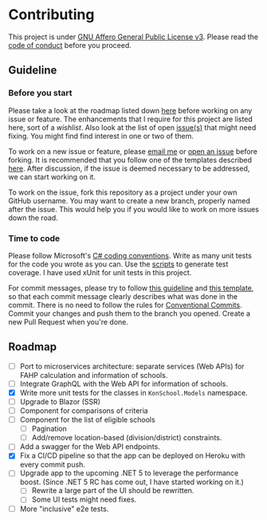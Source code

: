 # Contributing

This project is under [GNU Affero General Public License v3](../LICENSE). Please read the [code of conduct](./CODE_OF_CONDUCT.md) before you proceed.

## Guideline

### Before you start

Please take a look at the roadmap listed down [here](#Roadmap) before working on any issue or feature. The enhancements that I require for this project are listed here, sort of a *wishlist*. Also look at the list of open [issue(s)](https://github.com/maacpiash/KonSchool/issues) that might need fixing. You might find find interest in one or two of them.

To work on a new issue or feature, please [email me](mailto:maacpiash@outlook.com) or [open an issue](https://github.com/maacpiash/KonSchool/issues/new) before forking. It is recommended that you follow one of the templates described [here](https://github.com/maacpiash/KonSchool/tree/master/docs). After discussion, if the issue is deemed necessary to be addressed, we can start working on it.

To work on the issue, fork this repository as a project under your own GitHub username. You may want to create a new branch, properly named after the issue. This would help you if you would like to work on more issues down the road.

### Time to code

Please follow Microsoft's [C# coding conventions](https://docs.microsoft.com/en-us/dotnet/csharp/programming-guide/inside-a-program/coding-conventions). Write as many unit tests for the code you wrote as you can. Use the [scripts](../scripts) to generate test coverage. I have used xUnit for unit tests in this project.

For commit messages, please try to follow [this guideline](https://chris.beams.io/posts/git-commit/) and [this template](https://codeinthehole.com/tips/a-useful-template-for-commit-messages/), so that each commit message clearly describes what was done in the commit. There is no need to follow the rules for [Conventional Commits](https://www.conventionalcommits.org). Commit your changes and push them to the branch you opened. Create a new Pull Request when you're done.


## Roadmap

- [ ] Port to microservices architecture: separate services (Web APIs) for FAHP calculation and information of schools.
- [ ] Integrate GraphQL with the Web API for information of schools.
- [x] Write more unit tests for the classes in `KonSchool.Models` namespace.
- [ ] Upgrade to Blazor (SSR)
- [ ] Component for comparisons of criteria
- [ ] Component for the list of eligible schools
  - [ ] Pagination
  - [ ] Add/remove location-based (division/district) constraints.
- [ ] Add a swagger for the Web API endpoints.
- [x] Fix a CI/CD pipeline so that the app can be deployed on Heroku with every commit push.
- [ ] Upgrade app to the upcoming .NET 5 to leverage the performance boost. (Since .NET 5 RC has come out, I have started working on it.)
  - [ ] Rewrite a large part of the UI should be rewritten.
  - [ ] Some UI tests might need fixes.
- [ ] More "inclusive" e2e tests.
